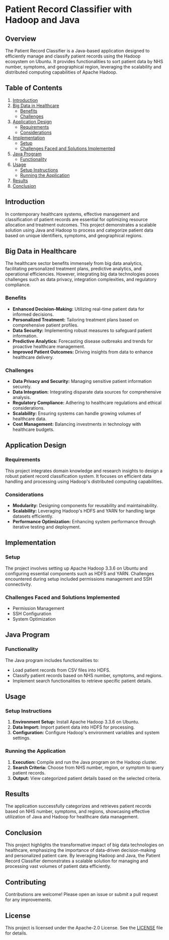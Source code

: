 # Patient Record Classifier with Hadoop and Java

## Overview

The Patient Record Classifier is a Java-based application designed to efficiently manage and classify patient records using the Hadoop ecosystem on Ubuntu. It provides functionalities to sort patient data by NHS number, symptoms, and geographical region, leveraging the scalability and distributed computing capabilities of Apache Hadoop.

## Table of Contents

1. [Introduction](#introduction)
2. [Big Data in Healthcare](#big-data-in-healthcare)
   - [Benefits](#benefits)
   - [Challenges](#challenges)
3. [Application Design](#application-design)
   - [Requirements](#requirements)
   - [Considerations](#considerations)
4. [Implementation](#implementation)
   - [Setup](#setup)
   - [Challenges Faced and Solutions Implemented](#challenges-faced-and-solutions-implemented)
5. [Java Program](#java-program)
   - [Functionality](#functionality)
6. [Usage](#usage)
   - [Setup Instructions](#setup-instructions)
   - [Running the Application](#running-the-application)
7. [Results](#results)
8. [Conclusion](#conclusion)

## Introduction

In contemporary healthcare systems, effective management and classification of patient records are essential for optimizing resource allocation and treatment outcomes. This project demonstrates a scalable solution using Java and Hadoop to process and categorize patient data based on unique identifiers, symptoms, and geographical regions.

## Big Data in Healthcare

The healthcare sector benefits immensely from big data analytics, facilitating personalized treatment plans, predictive analytics, and operational efficiencies. However, integrating big data technologies poses challenges such as data privacy, integration complexities, and regulatory compliance.

### Benefits

- **Enhanced Decision-Making:** Utilizing real-time patient data for informed decisions.
- **Personalized Treatment:** Tailoring treatment plans based on comprehensive patient profiles.
- **Data Security:** Implementing robust measures to safeguard patient information.
- **Predictive Analytics:** Forecasting disease outbreaks and trends for proactive healthcare management.
- **Improved Patient Outcomes:** Driving insights from data to enhance healthcare delivery.

### Challenges

- **Data Privacy and Security:** Managing sensitive patient information securely.
- **Data Integration:** Integrating disparate data sources for comprehensive analysis.
- **Regulatory Compliance:** Adhering to healthcare regulations and ethical considerations.
- **Scalability:** Ensuring systems can handle growing volumes of healthcare data.
- **Cost Management:** Balancing investments in technology with healthcare budgets.

## Application Design

### Requirements

This project integrates domain knowledge and research insights to design a robust patient record classification system. It focuses on efficient data handling and processing using Hadoop's distributed computing capabilities.

### Considerations

- **Modularity:** Designing components for reusability and maintainability.
- **Scalability:** Leveraging Hadoop's HDFS and YARN for handling large datasets efficiently.
- **Performance Optimization:** Enhancing system performance through iterative testing and deployment.

## Implementation

### Setup

The project involves setting up Apache Hadoop 3.3.6 on Ubuntu and configuring essential components such as HDFS and YARN. Challenges encountered during setup included permissions management and SSH connectivity.

### Challenges Faced and Solutions Implemented

- Permission Management 
- SSH Configuration 
- System Optimization

## Java Program

### Functionality

The Java program includes functionalities to:
- Load patient records from CSV files into HDFS.
- Classify patient records based on NHS number, symptoms, and regions.
- Implement search functionalities to retrieve specific patient details.

## Usage

### Setup Instructions

1. **Environment Setup:** Install Apache Hadoop 3.3.6 on Ubuntu.
2. **Data Import:** Import patient data into HDFS for processing.
3. **Configuration:** Configure Hadoop's environment variables and system settings.

### Running the Application

1. **Execution:** Compile and run the Java program on the Hadoop cluster.
2. **Search Criteria:** Choose from NHS number, region, or symptom to query patient records.
3. **Output:** View categorized patient details based on the selected criteria.

## Results

The application successfully categorizes and retrieves patient records based on NHS number, symptoms, and regions, showcasing effective utilization of Java and Hadoop for healthcare data management.

## Conclusion

This project highlights the transformative impact of big data technologies on healthcare, emphasizing the importance of data-driven decision-making and personalized patient care. By leveraging Hadoop and Java, the Patient Record Classifier demonstrates a scalable solution for managing and processing vast volumes of patient data efficiently.

## Contributing
Contributions are welcome! Please open an issue or submit a pull request for any improvements.

## License
This project is licensed under the Apache-2.0 License. See the [LICENSE](LICENSE) file for details.



